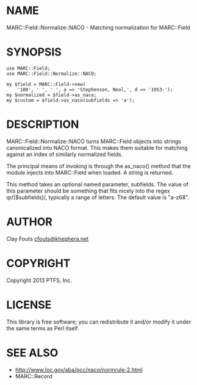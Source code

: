 # NAME

MARC::Field::Normalize::NACO - Matching normalization for MARC::Field

# SYNOPSIS

    use MARC::Field;
    use MARC::Field::Normalize::NACO;

    my $field = MARC::Field->new(
        '100', ' ', ' ', a => 'Stephenson, Neal,', d => '1953-');
    my $normalized = $field->as_naco;
    my $custom = $field->as_naco(subfields => 'a');

# DESCRIPTION

MARC::Field::Normalize::NACO turns MARC::Field objects into
strings canonicalized into NACO format. This makes them
suitable for matching against an index of similarly normalized
fields.

The principal means of invoking is through the as\_naco() method
that the module injects into MARC::Field when loaded. A string
is returned.

This method takes an optional named parameter, subfields. The
value of this parameter should be something that fits nicely
into the regex qr/\[$subfields\]/, typically a range of letters.
The default value is "a-z68".

# AUTHOR

Clay Fouts <cfouts@khephera.net>

# COPYRIGHT

Copyright 2013 PTFS, Inc.

# LICENSE

This library is free software; you can redistribute it and/or modify
it under the same terms as Perl itself.

# SEE ALSO

- http://www.loc.gov/aba/pcc/naco/normrule-2.html
- MARC::Record
